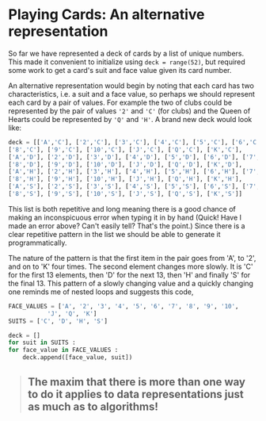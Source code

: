 # Playing Cards: An alternative representation

So far we have represented a deck of cards by a list of unique numbers. This made it convenient to initialize using `deck = range(52)`, but required some work to get a card's suit and face value given its card number.

An alternative representation would begin by noting that each card has two characteristics, i.e. a suit and a face value, so perhaps we should represent each card by a pair of values. For example the two of clubs could be represented by the pair of values `'2'` and `'C'` (for clubs) and the Queen of Hearts could be represented by `'Q'` and `'H'`. A brand new deck would look like:

```python
deck = [['A','C'], ['2','C'], ['3','C'], ['4','C'], ['5','C'], ['6','C'], ['7','C'],
['8','C'], ['9','C'], ['10','C'], ['J','C'], ['Q','C'], ['K','C'],
['A','D'], ['2','D'], ['3','D'], ['4','D'], ['5','D'], ['6','D'], ['7','D'],
['8','D'], ['9','D'], ['10','D'], ['J','D'], ['Q','D'], ['K','D'],
['A','H'], ['2','H'], ['3','H'], ['4','H'], ['5','H'], ['6','H'], ['7','H'],
['8','H'], ['9','H'], ['10','H'], ['J','H'], ['Q','H'], ['K','H'],
['A','S'], ['2','S'], ['3','S'], ['4','S'], ['5','S'], ['6','S'], ['7','S'],
['8','S'], ['9','S'], ['10','S'], ['J','S'], ['Q','S'], ['K','S']]
```

This list is both repetitive and long meaning there is a good chance of making an inconspicuous error when typing it in by hand (Quick! Have I made an error above? Can't easily tell? That's the point.) Since there is a clear repetitive pattern in the list we should be able to generate it programmatically.

The nature of the pattern is that the first item in the pair goes from 'A', to '2', and on to 'K' four times. The second element changes more slowly. It is 'C' for the first 13 elements, then 'D' for the next 13, then 'H' and finally 'S' for the final 13. This pattern of a slowly changing value and a quickly changing one reminds me of nested loops and suggests this code,

```python
FACE_VALUES = ['A', '2', '3', '4', '5', '6', '7', '8', '9', '10',
           'J', 'Q', 'K']
SUITS = ['C', 'D', 'H', 'S']

deck = []
for suit in SUITS :
for face_value in FACE_VALUES :
    deck.append([face_value, suit])
```

> ## The maxim that there is more than one way to do it applies to data representations just as much as to algorithms!
